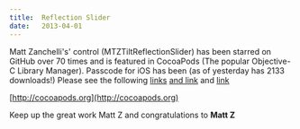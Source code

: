 ```yaml
---
title:  Reflection Slider
date:   2013-04-01
---
```


Matt Zanchelli's' control (MTZTiltReflectionSlider) has been starred on GitHub over 70 times and is featured in 
CocoaPods (The popular Objective-C Library Manager). Passcode for iOS has been (as of yesterday has 2133 downloads!)
Please see the following [links](http://github.com/mdznr/MTZTiltReflectionSlider) [and link](http://github.com/mdznr/MTZTiltReflectionSlider) and 
[link](http://cocoadocs.org/docsets/MTZTiltReflectionSlider/1.0)

[http://cocoapods.org](http://cocoapods.org)

Keep up the great work Matt Z and congratulations to **Matt Z**
  